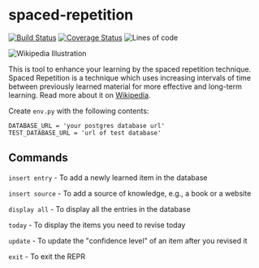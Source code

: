 # spaced-repetition

[![Build Status](https://travis-ci.org/schedutron/spaced-repetition.svg?branch=master)](https://travis-ci.org/schedutron/spaced-repetition)
[![Coverage Status](https://coveralls.io/repos/github/schedutron/spaced-repetition/badge.svg?branch=master)](https://coveralls.io/github/schedutron/spaced-repetition?branch=master)
![Lines of code](https://tokei.rs/b1/github/schedutron/spaced-repetition)

![Wikipedia Illustration](https://upload.wikimedia.org/wikipedia/commons/thumb/8/82/Leitner_system_alternative.svg/460px-Leitner_system_alternative.svg.png)

This is tool to enhance your learning by the spaced repetition technique. Spaced Repetition is a technique which uses increasing intervals of time between previously learned material for more effective and long-term learning. Read more about it on [Wikipedia](https://en.wikipedia.org/wiki/Spaced_repetition).


Create `env.py` with the following contents:

```
DATABASE_URL = 'your postgres database url'
TEST_DATABASE_URL = 'url of test database'
```

## Commands
`insert entry` - To add a newly learned item in the database

`insert source` - To add a source of knowledge, e.g., a book or a website

`display all` - To display all the entries in the database

`today` - To display the items you need to revise today

`update` - To update the "confidence level" of an item after you revised it

`exit` - To exit the REPR
